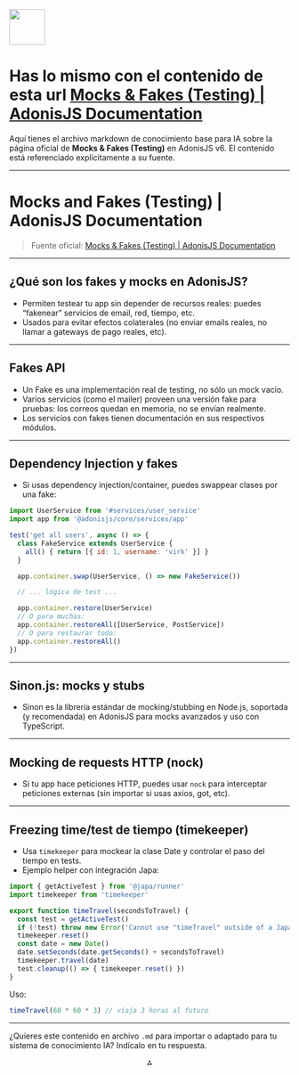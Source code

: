<img src="https://r2cdn.perplexity.ai/pplx-full-logo-primary-dark%402x.png" style="height:64px;margin-right:32px"/>

# Has lo mismo con el contenido de esta url [Mocks \& Fakes (Testing) | AdonisJS Documentation](https://docs.adonisjs.com/guides/testing/mocks-and-fakes)

Aquí tienes el archivo markdown de conocimiento base para IA sobre la página oficial de **Mocks \& Fakes (Testing)** en AdonisJS v6. El contenido está referenciado explícitamente a su fuente.

***

# Mocks and Fakes (Testing) | AdonisJS Documentation

> Fuente oficial: [Mocks \& Fakes (Testing) | AdonisJS Documentation](https://docs.adonisjs.com/guides/testing/mocks-and-fakes)

***

## ¿Qué son los fakes y mocks en AdonisJS?

- Permiten testear tu app sin depender de recursos reales: puedes “fakenear” servicios de email, red, tiempo, etc.
- Usados para evitar efectos colaterales (no enviar emails reales, no llamar a gateways de pago reales, etc).

***

## Fakes API

- Un Fake es una implementación real de testing, no sólo un mock vacío.
- Varios servicios (como el mailer) proveen una versión fake para pruebas: los correos quedan en memoria, no se envían realmente.
- Los servicios con fakes tienen documentación en sus respectivos módulos.

***

## Dependency Injection y fakes

- Si usas dependency injection/container, puedes swappear clases por una fake:

```js
import UserService from '#services/user_service'
import app from '@adonisjs/core/services/app'

test('get all users', async () => {
  class FakeService extends UserService {
    all() { return [{ id: 1, username: 'virk' }] }
  }

  app.container.swap(UserService, () => new FakeService())

  // ... lógica de test ...

  app.container.restore(UserService)
  // O para muchas:
  app.container.restoreAll([UserService, PostService])
  // O para restaurar todo:
  app.container.restoreAll()
})
```


***

## Sinon.js: mocks y stubs

- Sinon es la librería estándar de mocking/stubbing en Node.js, soportada (y recomendada) en AdonisJS para mocks avanzados y uso con TypeScript.

***

## Mocking de requests HTTP (nock)

- Si tu app hace peticiones HTTP, puedes usar `nock` para interceptar peticiones externas (sin importar si usas axios, got, etc).

***

## Freezing time/test de tiempo (timekeeper)

- Usa `timekeeper` para mockear la clase Date y controlar el paso del tiempo en tests.
- Ejemplo helper con integración Japa:

```js
import { getActiveTest } from '@japa/runner'
import timekeeper from 'timekeeper'

export function timeTravel(secondsToTravel) {
  const test = getActiveTest()
  if (!test) throw new Error('Cannot use "timeTravel" outside of a Japa test')
  timekeeper.reset()
  const date = new Date()
  date.setSeconds(date.getSeconds() + secondsToTravel)
  timekeeper.travel(date)
  test.cleanup(() => { timekeeper.reset() })
}
```

Uso:

```js
timeTravel(60 * 60 * 3) // viaja 3 horas al futuro
```


***

¿Quieres este contenido en archivo `.md` para importar o adaptado para tu sistema de conocimiento IA? Indícalo en tu respuesta.

<div style="text-align: center">⁂</div>

[^1]: https://docs.adonisjs.com/guides/testing/mocks-and-fakes

